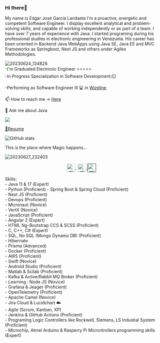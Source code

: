 ### Hi there👋

My name is Edgar José García Landaeta I'm a proactive, energetic and competent Software Engineer. I display excellent analytical and problem-solving skills, and capable of working independently or as part of a team. I have over 7 years of experience with Java. I started programing during his professional studies in electronic engineering in Venezuela. His career has been oriented in Backend Java WebApps using Java SE, Java EE and MVC Frameworks as Springboot, Next JS and others under Agiles Methodologies.

![20230624_134826](https://github.com/edgar643/edgar643/assets/54609461/af15e5f3-2960-41ad-8963-c13d818e02d5) <br>
-I'm Graduated Electronic Engineer :star::star::star::star::star: <br>
-In Progress Specialization in Software Development:⏲️

-Performing as Software Engineer III :computer: in [Wizeline](https://www.wizeline.com/)

📫 How to reach me -> [Here](https://bit.ly/3ZR8FrP)

💬 Ask me about Java
 <div>
   <a href="https://www.codewars.com/users/edgar643"><img src="https://www.codewars.com/users/edgar643/badges/small">
 </div>
     
📘[Resume](https://github.com/edgar643/edgar643/files/10486104/CV.Edgar.Garcia.ENG.pdf)

![GitHub stats](https://github-readme-stats.vercel.app/api?username=edgar643&show_icons=true&theme=dark)

This is the place where Magic happens...

![20230627_232403](https://github.com/edgar643/edgar643/assets/54609461/e0a7897d-014c-4717-944b-4146ad9cfc8e)
<br>
<p align="center">
     <a href="https://www.youtube.com/channel/UCRQmogD06nB3yxXnZEV2iIw" target="blank" style='margin-right:4px'>
    <img align="center" src="https://cdn.jsdelivr.net/npm/simple-icons@3.0.1/icons/youtube.svg" alt="midudev" height="28px" width="28px" />
  </a>
  <a href="https://instagram.com/edgar_garcia643" target="blank">
    <img align="center" src="https://cdn.jsdelivr.net/npm/simple-icons@3.0.1/icons/instagram.svg" alt="midu.dev" height="28px" width="28px" />
  </a>
  <a href="" target="blank">
    <img align="center" src="https://cdn.jsdelivr.net/npm/simple-icons@3.0.1/icons/twitter.svg" alt="midudev" height="28px" width="28px" />
  </a>
</p>
Skills:
<br>
- Java 11 & 17 (Expert) <br>
- Python (Proficient)
- Spring Boot & Spring Cloud (Proficient)<br>
- Nest JS (Proficient)<br>
- Devops (Proficient)<br>
- Micronaut (Novice)<br>
- VertX (Novice)<br>
- JavaScript (Proficient)<br>
- Angular 2 (Expert)<br>
- HTML Ng-Bootstrap CCS & SCSS (Proficient)<br>
- C, C++, C# (Expert)<br>
- SQL, No SQL (Mongo Dynamo DB) (Proficient)<br> 
- Hibernate<br> 
- Prisma (Advanced)<br> 
- Docker (Proficient)<br>
- AWS (Proficient)<br>
- Swift (Novice) <br>
- Android Studio (Proficient) <br>
- Matlab & Scilab (Proficient)<br>
- Kafka & Active/Rabbit MQ Broker (Proficient)<br>
- Learning  : Node JS (Novice)<br>
- Grafana & Jeager (Proficient)<br>
- OpenTelemetry (Proficient)<br>
- Apache Camel (Novice) <br>
- Jira Cloud & Lucidchart ☁️ <br>
- Agile (Scrum, Kanban, XP)<br>
- Jenkins & GitHub Actions (Proficient)<br>
- Programing Logic Controllers like Rockwell, Siemens, LS Industial System (Proficient)<br>
- Microchip, Atmel Arduino & Rasperry Pi Microntrollers programming skills (Expert)<br>

<br>
<!--**edgar643/edgar643** is a ✨ _special_ ✨ repository because its `README.md` (this file) appears on your GitHub profile.-->
